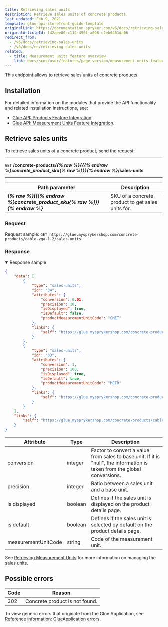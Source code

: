 ```yaml
---
title: Retrieving sales units
description: Retrieve sales units of concrete products.
last_updated: Feb 9, 2021
template: glue-api-storefront-guide-template
originalLink: https://documentation.spryker.com/v6/docs/retrieving-sales-units
originalArticleId: f42aee00-c114-496f-a098-c2eb0461da06
redirect_from:
  - /v6/docs/retrieving-sales-units
  - /v6/docs/en/retrieving-sales-units
related:
  - title: Measurement units feature overview
    link: docs/scos/user/features/page.version/measurement-units-feature-overview.html
---
```


This endpoint allows to retrieve sales units of concrete products.

## Installation
For detailed information on the modules that provide the API functionality and related installation instructions, see:
* [Glue API: Products Feature Integration](/docs/scos/dev/feature-integration-guides/{{page.version}}/glue-api/glue-api-product-feature-integration.html).
* [Glue API: Measurement Units Feature Integration](/docs/scos/dev/feature-integration-guides/{{page.version}}/glue-api/glue-api-measurement-units-feature-integration.html).



## Retrieve sales units

To retrieve sales units of a concrete product, send the request:

---
`GET` **/concrete-products/*{% raw %}{{{% endraw %}concrete_product_sku{% raw %}}}{% endraw %}*/sales-units**

---


| Path parameter | Description |
| --- | --- |
|***{% raw %}{{{% endraw %}concrete_product_sku{% raw %}}}{% endraw %}*** | SKU of a concrete product to get sales units for. |

### Request

Request sample: `GET https://glue.mysprykershop.com/concrete-products/cable-vga-1-2/sales-units`

### Response

<details open>
    <summary markdown='span'>Response sample</summary>

```json
{
    "data": [
        {
            "type": "sales-units",
            "id": "34",
            "attributes": {
                "conversion": 0.01,
                "precision": 10,
                "isDisplayed": true,
                "isDefault": false,
                "productMeasurementUnitCode": "CMET"
            },
            "links": {
                "self": "https://glue.mysprykershop.com/concrete-products/cable-vga-1-2/sales-units/34"
            }
        },
        {
            "type": "sales-units",
            "id": "33",
            "attributes": {
                "conversion": 1,
                "precision": 100,
                "isDisplayed": true,
                "isDefault": true,
                "productMeasurementUnitCode": "METR"
            },
            "links": {
                "self": "https://glue.mysprykershop.com/concrete-products/cable-vga-1-2/sales-units/33"
            }
        }
    ],
    "links": {
        "self": "https://glue.mysprykershop.com/concrete-products/cable-vga-1-2/sales-units"
    }
}
```

</details>

<a name="sales-units-response-attributes"></a>

| Attribute | Type | Description |
| --- | --- | --- |
| conversion | integer | Factor to convert a value from sales to base unit. If it is "null", the information is taken from the global conversions. |
| precision | integer | Ratio between a sales unit and a base unit. |
| is displayed | boolean | Defines if the sales unit is displayed on the product details page. |
| is default | boolean | Defines if the sales unit is selected by default on the product details page. |
| measurementUnitCode | string | Code of the measurement unit. | 


See [Retrieving Measurement Units](/docs/scos/dev/glue-api-guides/{{page.version}}/retrieving-measurement-units.html) for more information on managing the sales units.

## Possible errors

| Code  | Reason |
| --- | --- |
|302| Concrete product is not found. |

To view generic errors that originate from the Glue Application, see [Reference information: GlueApplication errors](/docs/scos/dev/glue-api-guides/{{page.version}}/reference-information-glueapplication-errors.html).

